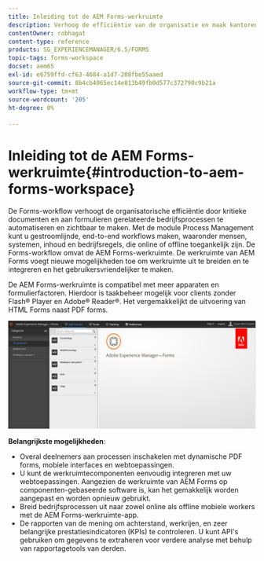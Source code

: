 ```yaml
---
title: Inleiding tot de AEM Forms-werkruimte
description: Verhoog de efficiëntie van de organisatie en maak kantoren zonder papieren door bedrijfsprocesautomatisering met de werkruimte van LiveCycle AEM Forms.
contentOwner: robhagat
content-type: reference
products: SG_EXPERIENCEMANAGER/6.5/FORMS
topic-tags: forms-workspace
docset: aem65
exl-id: e6759ffd-cf63-4684-a1d7-208fbe55aaed
source-git-commit: 8b4cb4065ec14e813b49fb0d577c372790c9b21a
workflow-type: tm+mt
source-wordcount: '205'
ht-degree: 0%

---
```


# Inleiding tot de AEM Forms-werkruimte{#introduction-to-aem-forms-workspace}

De Forms-workflow verhoogt de organisatorische efficiëntie door kritieke documenten en aan formulieren gerelateerde bedrijfsprocessen te automatiseren en zichtbaar te maken. Met de module Process Management kunt u gestroomlijnde, end-to-end workflows maken, waaronder mensen, systemen, inhoud en bedrijfsregels, die online of offline toegankelijk zijn. De Forms-workflow omvat de AEM Forms-werkruimte. De werkruimte van AEM Forms voegt nieuwe mogelijkheden toe om werkruimte uit te breiden en te integreren en het gebruikersvriendelijker te maken.

De AEM Forms-werkruimte is compatibel met meer apparaten en formulierfactoren. Hierdoor is taakbeheer mogelijk voor clients zonder Flash® Player en Adobe® Reader®. Het vergemakkelijkt de uitvoering van HTML Forms naast PDF forms.

![html-ws](assets/html-ws.png)

**Belangrijkste mogelijkheden**:

* Overal deelnemers aan processen inschakelen met dynamische PDF forms, mobiele interfaces en webtoepassingen.
* U kunt de werkruimtecomponenten eenvoudig integreren met uw webtoepassingen. Aangezien de werkruimte van AEM Forms op componenten-gebaseerde software is, kan het gemakkelijk worden aangepast en worden opnieuw gebruikt.
* Breid bedrijfsprocessen uit naar zowel online als offline mobiele workers met de AEM Forms-werkruimte-app.
* De rapporten van de mening om achterstand, werkrijen, en zeer belangrijke prestatiesindicatoren (KPIs) te controleren. U kunt API&#39;s gebruiken om gegevens te extraheren voor verdere analyse met behulp van rapportagetools van derden.

